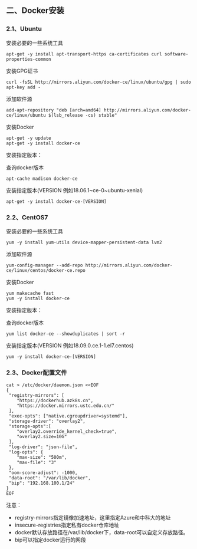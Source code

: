 ## 二、Docker安装

### 2.1、Ubuntu

安装必要的一些系统工具

```
apt-get -y install apt-transport-https ca-certificates curl software-properties-common
```

安装GPG证书

```
curl -fsSL http://mirrors.aliyun.com/docker-ce/linux/ubuntu/gpg | sudo apt-key add -
```

添加软件源

```
add-apt-repository "deb [arch=amd64] http://mirrors.aliyun.com/docker-ce/linux/ubuntu $(lsb_release -cs) stable"
```

安装Docker

```
apt-get -y update
apt-get -y install docker-ce
```

安装指定版本：

查询docker版本

```
apt-cache madison docker-ce
```

安装指定版本(VERSION 例如18.06.1~ce-0~ubuntu-xenial)

```
apt-get -y install docker-ce-[VERSION]
```



### 2.2、CentOS7

安装必要的一些系统工具

```
yum -y install yum-utils device-mapper-persistent-data lvm2
```

添加软件源

```
yum-config-manager --add-repo http://mirrors.aliyun.com/docker-ce/linux/centos/docker-ce.repo
```

安装Docker

```
yum makecache fast
yum -y install docker-ce
```

安装指定版本：

查询docker版本

```
yum list docker-ce --showduplicates | sort -r
```

安装指定版本(VERSION 例如18.09.0.ce.1-1.el7.centos)

```
yum -y install docker-ce-[VERSION]
```



### 2.3、Docker配置文件

```
cat > /etc/docker/daemon.json <<EOF
{
 "registry-mirrors": [
    "https://dockerhub.azk8s.cn",
    "https://docker.mirrors.ustc.edu.cn/"
 ],
 "exec-opts": ["native.cgroupdriver=systemd"],
 "storage-driver": "overlay2",
 "storage-opts":[
    "overlay2.override_kernel_check=true",
    "overlay2.size=10G"
 ],
 "log-driver": "json-file",
 "log-opts": {
    "max-size": "500m",
    "max-file": "3"
 },
 "oom-score-adjust": -1000,
 "data-root": "/var/lib/docker",
 "bip": "192.168.100.1/24"
}
EOF
```

注意：

- registry-mirrors指定镜像加速地址，这里指定Azure和中科大的地址
- insecure-registries指定私有docker仓库地址
- docker默认存放路径在/var/lib/docker下，data-root可以自定义存放路径。
- bip可以指定docker运行的网段


